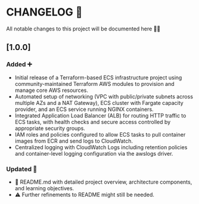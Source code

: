 # CHANGELOG 📜  
All notable changes to this project will be documented here 🙌🏽

## [1.0.0]

### Added ➕  
- Initial release of a Terraform-based ECS infrastructure project using community-maintained Terraform AWS modules to provision and manage core AWS resources.  
- Automated setup of networking (VPC with public/private subnets across multiple AZs and a NAT Gateway), ECS cluster with Fargate capacity provider, and an ECS service running NGINX containers.  
- Integrated Application Load Balancer (ALB) for routing HTTP traffic to ECS tasks, with health checks and secure access controlled by appropriate security groups.  
- IAM roles and policies configured to allow ECS tasks to pull container images from ECR and send logs to CloudWatch.  
- Centralized logging with CloudWatch Logs including retention policies and container-level logging configuration via the awslogs driver.

### Updated 🔄  
- 📝 README.md with detailed project overview, architecture components, and learning objectives.
- ⚠️ Further refinements to README might still be needed.